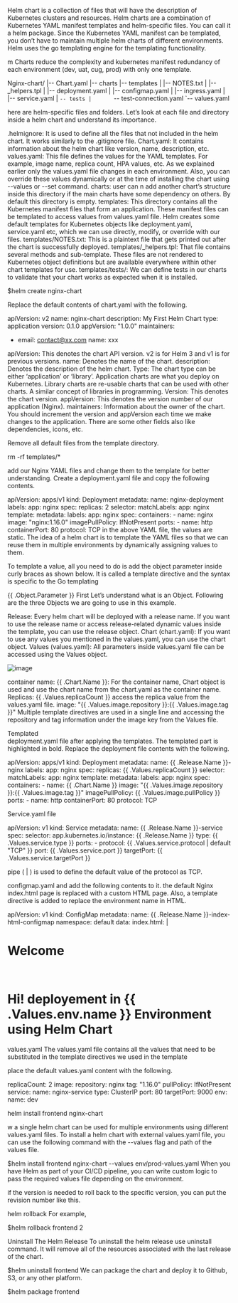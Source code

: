 Helm chart is  a collection of files that will have the description of Kubernetes clusters and resources.
Helm charts are a combination of Kubernetes YAML manifest templates and helm-specific files. 
You can call it a helm package. 
Since the Kubernetes YAML manifest can be templated, you don’t have to maintain multiple helm charts of different environments. 
Helm uses the go templating engine for the templating functionality.

m Charts reduce the complexity and kubernetes manifest redundancy of 
each environment (dev, uat, cug, prod) with only one template.

Nginx-chart/
|-- Chart.yaml
|-- charts
|-- templates
|   |-- NOTES.txt
|   |-- _helpers.tpl
|   |-- deployment.yaml
|   |-- configmap.yaml
|   |-- ingress.yaml
|   |-- service.yaml
|   `-- tests
|       `-- test-connection.yaml
`-- values.yaml

here are helm-specific files and folders. Let’s look at each file and directory inside a helm chart and understand its importance.

.helmignore: It is used to define all the files that not included in the helm chart. It works similarly to the .gitignore file.
Chart.yaml: It contains information about the helm chart like version, name, description, etc.
values.yaml: This file defines the values for the YAML templates. For example, image name, replica count, HPA values, etc. As we explained earlier only the values.yaml file changes in each environment. Also, you can override these values dynamically or at the time of installing the chart using --values or --set command.
charts: user can n add another chart’s structure inside this directory if the  main charts have some dependency on others. By default this directory is empty.
templates: This directory contains all the Kubernetes manifest files that form an application. These manifest files can be templated to access values from values.yaml file. Helm creates some default templates for Kubernetes objects like deployment.yaml, service.yaml etc, which we can use directly, modify, or override with our files.
templates/NOTES.txt: This is a plaintext file that gets printed out after the chart is successfully deployed. 
templates/_helpers.tpl: That file contains several methods and sub-template. These files are not rendered to Kubernetes object definitions but are available everywhere within other chart templates for use. 
templates/tests/: We can define tests in our charts to validate that your chart works as expected when it is installed. 

$helm create nginx-chart

Replace the default contents of chart.yaml with the following.

apiVersion: v2
name: nginx-chart
description: My First Helm Chart
type: application
version: 0.1.0
appVersion: "1.0.0"
maintainers:
- email: contact@xx.com
  name: xxx

apiVersion: This denotes the chart API version. v2 is for Helm 3 and v1 is for previous versions.
name: Denotes the name of the chart.
description: Denotes the description of the helm chart.
Type: The chart type can be either ‘application’ or ‘library’. Application charts are what you deploy on Kubernetes. Library charts are re-usable charts that can be used with other charts. A similar concept of libraries in programming.
Version: This denotes the chart version. 
appVersion: This denotes the version number of our application (Nginx). 
maintainers: Information about the owner of the chart.
You should increment the version and appVersion each time we make changes to the application.
There are some other fields also like dependencies, icons, etc. 

Remove all default files from the template directory.

rm -rf templates/*

add our Nginx YAML files and change them to the template for better understanding.
Create a deployment.yaml file and copy the following contents.

apiVersion: apps/v1
kind: Deployment
metadata:
  name: nginx-deployment
  labels:
    app: nginx
spec:
  replicas: 2
  selector:
    matchLabels:
      app: nginx
  template:
    metadata:
      labels:
        app: nginx
    spec:
      containers:
        - name: nginx
          image: "nginx:1.16.0"
          imagePullPolicy: IfNotPresent
          ports:
            - name: http
              containerPort: 80
              protocol: TCP
in the above YAML file, the values are static. 
The idea of a helm chart is to template the YAML files so that we can reuse them in multiple environments by dynamically assigning values to them.

To template a value, all you need to do is add the object parameter inside curly braces as shown below. It is called a template directive and the syntax is specific to the Go templating

{{ .Object.Parameter }}
First Let’s understand what is an Object. Following are the three Objects we are going to use in this example.

Release: Every helm chart will be deployed with a release name. If you want to use the release name or access release-related dynamic values inside the template, you can use the release object.
Chart (chart.yaml): If you want to use any values you mentioned in the values.yaml, you can use the chart object.
Values (values.yaml): All parameters inside values.yaml file can be accessed using the Values object.

![image](https://user-images.githubusercontent.com/12657295/251477565-9c947e9e-45a2-440d-9916-e715912f03bc.png)


container name: {{ .Chart.Name }}: For the container name, Chart object is used  and use the chart name from the chart.yaml as the container name.
Replicas: {{ .Values.replicaCount }}  access the replica value from the values.yaml file.
image: "{{ .Values.image.repository }}:{{ .Values.image.tag }}" Multiple template directives are used in a single line and accessing the repository and tag information under the image key from the Values file.


Templated  
deployment.yaml file after applying the templates. The templated part is highlighted in bold. Replace the deployment file contents with the following.

apiVersion: apps/v1
kind: Deployment
metadata:
  name: {{ .Release.Name }}-nginx
  labels:
    app: nginx
spec:
  replicas: {{ .Values.replicaCount }}
  selector:
    matchLabels:
      app: nginx
  template:
    metadata:
      labels:
        app: nginx
    spec:
      containers:
        - name: {{ .Chart.Name }}
          image: "{{ .Values.image.repository }}:{{ .Values.image.tag }}"
          imagePullPolicy: {{ .Values.image.pullPolicy }}
          ports:
            - name: http
              containerPort: 80
              protocol: TCP


Service.yaml file 

apiVersion: v1
kind: Service
metadata:
  name: {{ .Release.Name }}-service
spec:
  selector:
    app.kubernetes.io/instance: {{ .Release.Name }}
  type: {{ .Values.service.type }}
  ports:
    - protocol: {{ .Values.service.protocol | default "TCP" }}
      port: {{ .Values.service.port }}
      targetPort: {{ .Values.service.targetPort }}

pipe ( | )  is used to define the default value of the protocol as TCP.


configmap.yaml and add the following contents to it.  the default Nginx index.html page  is replaced with a custom HTML page. Also,  a template directive  is added to replace the environment name in HTML.

apiVersion: v1
kind: ConfigMap
metadata:
  name: {{ .Release.Name }}-index-html-configmap
  namespace: default
data:
  index.html: |
    <html>
    <h1>Welcome</h1>
    </br>
    <h1>Hi! deployement in {{ .Values.env.name }} Environment using Helm Chart </h1>
    </html>

values.yaml
The values.yaml file contains all the values that need to be substituted in the template directives we used in the template

place the default values.yaml content with the following.

replicaCount: 2
image:
  repository: nginx
  tag: "1.16.0"
  pullPolicy: IfNotPresent
service:
  name: nginx-service
  type: ClusterIP
  port: 80
  targetPort: 9000
env:
  name: dev




helm install frontend nginx-chart

w a single helm chart can be used for multiple environments using different values.yaml files. To install a helm chart with external values.yaml file, you can use the following command with the --values flag and path of the values file.

$helm install frontend nginx-chart --values env/prod-values.yaml
When you have Helm as part of your CI/CD pipeline, you can write custom logic to pass the required values file depending on the environment.

if  the version is needed to roll back to the specific version, you can put the revision number like this.

helm rollback <release-name> <revision-number>
For example,

$helm rollback frontend 2

Uninstall The Helm Release
To uninstall the helm release use uninstall command. It will remove all of the resources associated with the last release of the chart.

$helm uninstall frontend
We can package the chart and deploy it to Github, S3, or any other platform.

$helm package frontend



